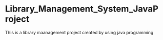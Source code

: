 # Library_Management_System_JavaProject
This is a library maanagement project created by using java programming
